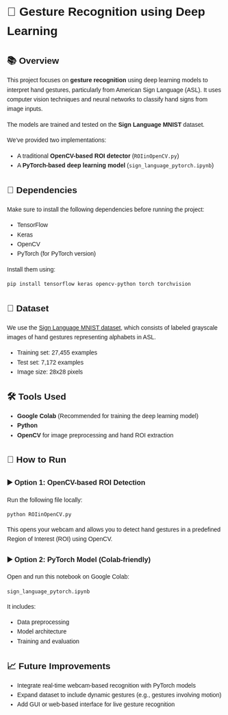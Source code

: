 <!DOCTYPE html>
<html lang="en">
<head>
  <meta charset="UTF-8">
</head>
<body style="font-family:Arial, sans-serif; line-height:1.6; margin: 2rem;">

  <h1>🤟 Gesture Recognition using Deep Learning</h1>

  <h2>📚 Overview</h2>
  <p>
    This project focuses on <strong>gesture recognition</strong> using deep learning models to interpret hand gestures, particularly from American Sign Language (ASL). It uses computer vision techniques and neural networks to classify hand signs from image inputs.
  </p>
  <p>
    The models are trained and tested on the <strong>Sign Language MNIST</strong> dataset.
  </p>
  <p>
    We’ve provided two implementations:
    <ul>
      <li>A traditional <strong>OpenCV-based ROI detector</strong> (<code>ROIinOpenCV.py</code>)</li>
      <li>A <strong>PyTorch-based deep learning model</strong> (<code>sign_language_pytorch.ipynb</code>)</li>
    </ul>
  </p>

  <h2>🧰 Dependencies</h2>
  <p>Make sure to install the following dependencies before running the project:</p>
  <ul>
    <li>TensorFlow</li>
    <li>Keras</li>
    <li>OpenCV</li>
    <li>PyTorch (for PyTorch version)</li>
  </ul>
  <p>Install them using:</p>
  <pre><code>pip install tensorflow keras opencv-python torch torchvision</code></pre>

  <h2>📁 Dataset</h2>
  <p>We use the <a href="https://www.kaggle.com/datamunge/sign-language-mnist" target="_blank">Sign Language MNIST dataset</a>, which consists of labeled grayscale images of hand gestures representing alphabets in ASL.</p>
  <ul>
    <li>Training set: 27,455 examples</li>
    <li>Test set: 7,172 examples</li>
    <li>Image size: 28x28 pixels</li>
  </ul>

  <h2>🛠️ Tools Used</h2>
  <ul>
    <li><strong>Google Colab</strong> (Recommended for training the deep learning model)</li>
    <li><strong>Python</strong></li>
    <li><strong>OpenCV</strong> for image preprocessing and hand ROI extraction</li>
  </ul>

  <h2>🚀 How to Run</h2>

  <h3>▶️ Option 1: OpenCV-based ROI Detection</h3>
  <p>Run the following file locally:</p>
  <pre><code>python ROIinOpenCV.py</code></pre>
  <p>This opens your webcam and allows you to detect hand gestures in a predefined Region of Interest (ROI) using OpenCV.</p>

  <h3>▶️ Option 2: PyTorch Model (Colab-friendly)</h3>
  <p>Open and run this notebook on Google Colab:</p>
  <p><code>sign_language_pytorch.ipynb</code></p>
  <p>It includes:</p>
  <ul>
    <li>Data preprocessing</li>
    <li>Model architecture</li>
    <li>Training and evaluation</li>
  </ul>

  <h2>📈 Future Improvements</h2>
  <ul>
    <li>Integrate real-time webcam-based recognition with PyTorch models</li>
    <li>Expand dataset to include dynamic gestures (e.g., gestures involving motion)</li>
    <li>Add GUI or web-based interface for live gesture recognition</li>
  </ul>

</body>
</html>
